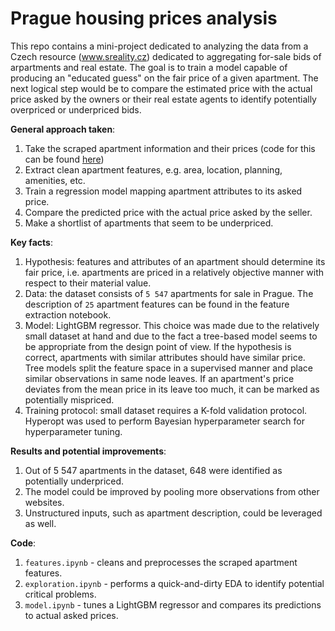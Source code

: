 # Prague housing prices analysis
This repo contains a mini-project dedicated to analyzing the data from a Czech resource (www.sreality.cz) dedicated to aggregating for-sale bids of arpartments and real estate. The goal is to train a model capable of producing an "educated guess" on the fair price of a given apartment. The next logical step would be to compare the estimated price with the actual price asked by the owners or their real estate agents to identify potentially overpriced or underpriced bids.<br>

<b>General approach taken</b>:
1. Take the scraped apartment information and their prices (code for this can be found [here](https://github.com/dbrovml/my-scrapers/tree/main/sreality))
2. Extract clean apartment features, e.g. area, location, planning, amenities, etc.
3. Train a regression model mapping apartment attributes to its asked price.
4. Compare the predicted price with the actual price asked by the seller.
5. Make a shortlist of apartments that seem to be underpriced.

<b>Key facts</b>:
1. Hypothesis: features and attributes of an apartment should determine its fair price, i.e. apartments are priced in a relatively objective manner with respect to their material  value.
2. Data: the dataset consists of ``5 547`` apartments for sale in Prague. The description of ``25`` apartment features can be found in the feature extraction notebook.
3. Model: LightGBM regressor. This choice was made due to the relatively small dataset at hand and due to the fact a tree-based model seems to be appropriate from the design point of view. If the hypothesis is correct, apartments with similar attributes should have similar price. Tree models split the feature space in a supervised manner and place similar observations in same node leaves. If an apartment's price deviates from the mean price in its leave too much, it can be marked as potentially mispriced.
4. Training protocol: small dataset requires a K-fold validation protocol. Hyperopt was used to perform Bayesian hyperparameter search for hyperparameter tuning.

<b>Results and potential improvements</b>:
1. Out of 5 547 apartments in the dataset, 648 were identified as potentially underpriced.
2. The model could be improved by pooling more observations from other websites.
3. Unstructured inputs, such as apartment description, could be leveraged as well.

<b>Code</b>:
1. `features.ipynb` - cleans and preprocesses the scraped apartment features.
2. `exploration.ipynb` - performs a quick-and-dirty EDA to identify potential critical problems.
3. `model.ipynb` - tunes a LightGBM regressor and compares its predictions to actual asked prices.